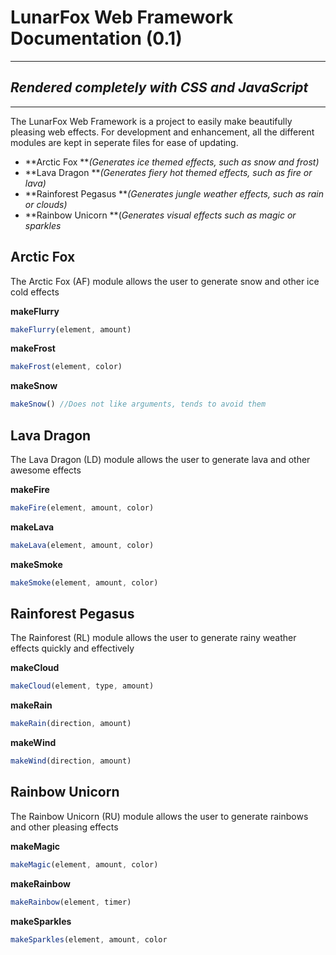 # LunarFox Web Framework Documentation (0.1)
<hr/>

## *Rendered completely with CSS and JavaScript*

<hr/>

The LunarFox Web Framework is a project to easily make beautifully pleasing web effects.
For development and enhancement, all the different modules are kept in seperate files for ease of updating.


- **Arctic Fox ***(Generates ice themed effects, such as snow and frost)*
- **Lava Dragon ***(Generates fiery hot themed effects, such as fire or lava)*
- **Rainforest Pegasus ***(Generates jungle weather effects, such as rain or clouds)*
- **Rainbow Unicorn **(*Generates visual effects such as magic or sparkles*
## **Arctic Fox**


The Arctic Fox (AF) module allows the user to generate snow and other ice cold effects




**makeFlurry**

```javascript
makeFlurry(element, amount)
```


**makeFrost**

```javascript
makeFrost(element, color)
```


**makeSnow**

```javascript
makeSnow() //Does not like arguments, tends to avoid them
```




## **Lava Dragon**


The Lava Dragon (LD) module allows the user to generate lava and other awesome effects


**makeFire**

```javascript
makeFire(element, amount, color)
```


**makeLava**

```javascript
makeLava(element, amount, color)
```


**makeSmoke**

```javascript
makeSmoke(element, amount, color)
```




## **Rainforest Pegasus**


The Rainforest (RL) module allows the user to generate rainy weather effects quickly and effectively


**makeCloud**

```javascript
makeCloud(element, type, amount)
```


**makeRain**

```javascript
makeRain(direction, amount)
```


**makeWind**

```javascript
makeWind(direction, amount)
```




## **Rainbow Unicorn**


The Rainbow Unicorn (RU) module allows the user to generate rainbows and other pleasing effects




**makeMagic**

```javascript
makeMagic(element, amount, color)
```


**makeRainbow**

```javascript
makeRainbow(element, timer)
```


**makeSparkles**

```javascript
makeSparkles(element, amount, color
```




